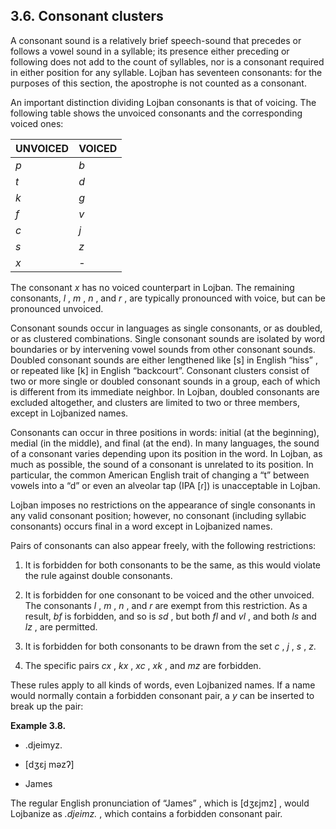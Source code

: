 <a id="section-clusters"></a>3.6. <a id="c3s6"></a>Consonant clusters
---------------------------------------------------------------------

<a id="id-1.4.8.2.1" class="indexterm"></a><a id="id-1.4.8.2.2" class="indexterm"></a>A consonant sound is a relatively brief speech-sound that precedes or follows a vowel sound in a syllable; its presence either preceding or following does not add to the count of syllables, nor is a consonant required in either position for any syllable. Lojban has seventeen consonants: for the purposes of this section, the apostrophe is not counted as a consonant.

<a id="id-1.4.8.3.1" class="indexterm"></a><a id="id-1.4.8.3.2" class="indexterm"></a>An important distinction dividing Lojban consonants is that of voicing. The following table shows the unvoiced consonants and the corresponding voiced ones:

| UNVOICED | VOICED |
| --- | --- |
| _p_ | _b_ |
| _t_ | _d_ |
| _k_ | _g_ |
| _f_ | _v_ |
| _c_ | _j_ |
| _s_ | _z_ |
| _x_ | \- |

The consonant _x_ has no voiced counterpart in Lojban. The remaining consonants, _l_ , _m_ , _n_ , and _r_ , are typically pronounced with voice, but can be pronounced unvoiced.

<a id="id-1.4.8.6.1" class="indexterm"></a><a id="id-1.4.8.6.2" class="indexterm"></a><a id="id-1.4.8.6.3" class="indexterm"></a><a id="id-1.4.8.6.4" class="indexterm"></a><a id="id-1.4.8.6.5" class="indexterm"></a><a id="id-1.4.8.6.6" class="indexterm"></a><a id="id-1.4.8.6.7" class="indexterm"></a>Consonant sounds occur in languages as single consonants, or as doubled, or as clustered combinations. Single consonant sounds are isolated by word boundaries or by intervening vowel sounds from other consonant sounds. Doubled consonant sounds are either lengthened like \[s\] in English “hiss” , or repeated like \[k\] in English “backcourt”. Consonant clusters consist of two or more single or doubled consonant sounds in a group, each of which is different from its immediate neighbor. In Lojban, doubled consonants are excluded altogether, and clusters are limited to two or three members, except in Lojbanized names.

<a id="id-1.4.8.7.1" class="indexterm"></a>Consonants can occur in three positions in words: initial (at the beginning), medial (in the middle), and final (at the end). In many languages, the sound of a consonant varies depending upon its position in the word. In Lojban, as much as possible, the sound of a consonant is unrelated to its position. In particular, the common American English trait of changing a “t” between vowels into a “d” or even an alveolar tap (IPA \[ɾ\]) is unacceptable in Lojban.

<a id="id-1.4.8.8.1" class="indexterm"></a><a id="id-1.4.8.8.2" class="indexterm"></a>Lojban imposes no restrictions on the appearance of single consonants in any valid consonant position; however, no consonant (including syllabic consonants) occurs final in a word except in Lojbanized names.

<a id="id-1.4.8.9.1" class="indexterm"></a>Pairs of consonants can also appear freely, with the following restrictions:

1.  It is forbidden for both consonants to be the same, as this would violate the rule against double consonants.

2.  <a id="id-1.4.8.10.2.1.1" class="indexterm"></a>It is forbidden for one consonant to be voiced and the other unvoiced. The consonants _l_ , _m_ , _n_ , and _r_ are exempt from this restriction. As a result, _bf_ is forbidden, and so is _sd_ , but both _fl_ and _vl_ , and both _ls_ and _lz_ , are permitted.

3.  It is forbidden for both consonants to be drawn from the set _c_ , _j_ , _s_ , _z_.

4.  The specific pairs _cx_ , _kx_ , _xc_ , _xk_ , and _mz_ are forbidden.

<a id="id-1.4.8.11.1" class="indexterm"></a>These rules apply to all kinds of words, even Lojbanized names. If a name would normally contain a forbidden consonant pair, a _y_ can be inserted to break up the pair:

<div class="pronunciation-example example">
<a id="example-random-id-k2cK"></a>

**Example 3.8. <a id="id-1.4.8.12.1.1" class="indexterm"></a><a id="c3e6d1"></a>** 

*   .djeimyz.

*   \[dʒɛj məzʔ\]

*   James

</div>  

The regular English pronunciation of “James” , which is \[dʒɛjmz\] , would Lojbanize as _.djeimz._ , which contains a forbidden consonant pair.
